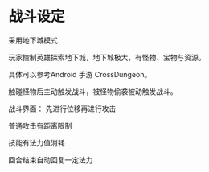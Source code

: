 # 战斗设定

采用地下城模式

玩家控制英雄探索地下城，地下城极大，有怪物、宝物与资源。

具体可以参考Android 手游 CrossDungeon。

触碰怪物后主动触发战斗，被怪物偷袭被动触发战斗。

战斗界面：
先进行位移再进行攻击

普通攻击有距离限制

技能有法力值消耗

回合结束自动回复一定法力

